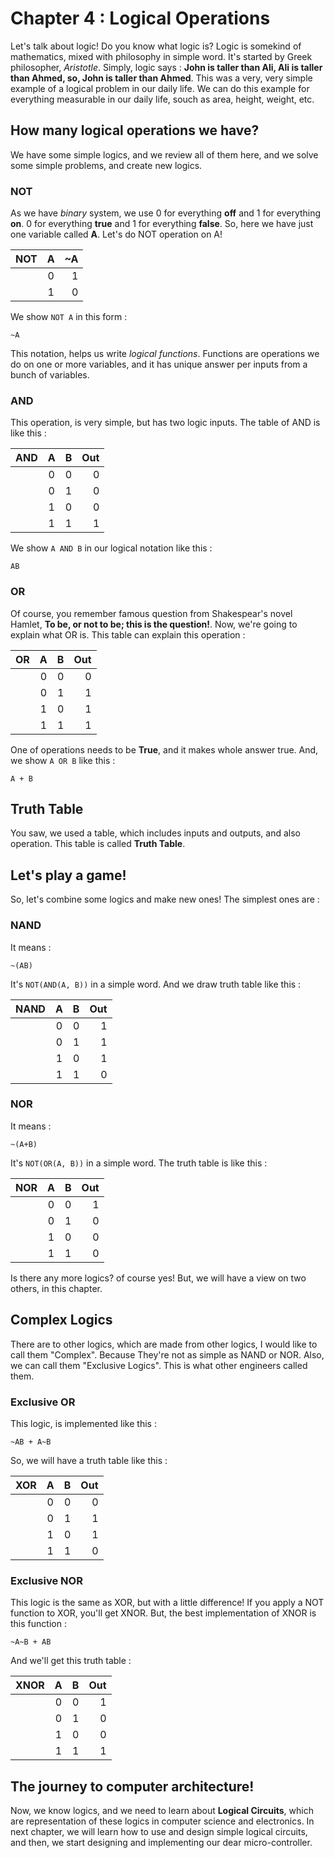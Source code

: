 # Chapter 4 : Logical Operations
Let's talk about logic! Do you know what logic is? Logic is somekind of mathematics, mixed with philosophy in simple word. It's started by Greek philosopher, *Aristotle*. Simply, logic says : **John is taller than Ali, Ali is taller than Ahmed, so, John is taller than Ahmed**. This was a very, very simple example of a logical problem in our daily life. We can do this example for everything measurable in our daily life, souch as area, height, weight, etc.

## How many logical operations we have?
We have some simple logics, and we review all of them here, and we solve some simple problems, and create new logics.
### NOT
As we have *binary* system, we use 0 for everything **off** and 1 for everything **on**. 0 for everything **true** and 1 for everything **false**. So, here we have just one variable called **A**. Let's do NOT operation on A!

|NOT| A   | ~A |
|---|:---:|---:|
|   | 0   | 1  |
|   | 1   | 0  |

We show `NOT A` in this form :

```
~A
```

This notation, helps us write *logical functions*. Functions are operations we do on one or more variables, and it has unique answer per inputs from a bunch of variables.
### AND
This operation, is very simple, but has two logic inputs. The table of AND is like this :

|AND| A   | B   | Out |
|---|:---:|:---:|----:|
|   |0    |0    |0    |
|   |0    |1    |0    |
|   |1    |0    |0    |
|   |1    |1    |1    |

We show `A AND B` in our logical notation like this :

```
AB
```

### OR
Of course, you remember famous question from Shakespear's novel Hamlet, **To be, or not to be; this is the question!**. Now, we're going to explain what OR is. This table can explain this operation :

|OR | A   | B   |Out |
|---|:---:|:---:|---:|
|   |0    |0    |0   |
|   |0    |1    |1   |
|   |1    |0    |1   |
|   |1    |1    |1   |

One of operations needs to be **True**, and it makes whole answer true.
And, we show `A OR B` like this :
```
A + B
```
## Truth Table
You saw, we used a table, which includes inputs and outputs, and also operation. This table is called **Truth Table**.

## Let's play a game!
So, let's combine some logics and make new ones! The simplest ones are :
### NAND
It means :
```
~(AB)
```
It's `NOT(AND(A, B))` in a simple word. And we draw truth table like this :

|NAND| A   | B   | Out |
|----|:---:|:---:|----:|
|    |  0  | 0   |  1  |
|    |  0  | 1   |  1  |
|    |  1  | 0   |  1  |
|    |  1  | 1   |  0  |

### NOR
It means :
```
~(A+B)
```
It's `NOT(OR(A, B))` in a simple word. The truth table is like this :

|NOR | A   | B   | Out|
|----|:---:|:---:|---:|
|    |  0  | 0   | 1  |
|    |  0  | 1   | 0  |
|    |  1  | 0   | 0  |
|    |  1  | 1   | 0  |

Is there any more logics? of course yes! But, we will have a view on two others, in this chapter. 

## Complex Logics 
There are to other logics, which are made from other logics, I would like to call them "Complex". Because They're not as simple as NAND or NOR. 
Also, we can call them "Exclusive Logics". This is what other engineers called them. 

### Exclusive OR
This logic, is implemented like this :
```
~AB + A~B
```
So, we will have a truth table like this :

|XOR | A   | B   |Out |
|----|:---:|:---:|---:|
|    | 0   | 0   | 0  |
|    | 0   | 1   | 1  |
|    | 1   | 0   | 1  |
|    | 1   | 1   | 0  |

### Exclusive NOR 

This logic is the same as XOR, but with a little difference! If you apply a NOT function to XOR, you'll get XNOR. But, the best implementation of XNOR is this function :

```
~A~B + AB
```

And we'll get this truth table :

|XNOR | A   |  B  | Out |
|---- |:---:|:---:|---: |
|     | 0   | 0   | 1   |
|     | 0   | 1   | 0   |
|     | 1   | 0   | 0   |
|     | 1   | 1   | 1   |

## The journey to computer architecture!
Now, we know logics, and we need to learn about **Logical Circuits**, which are representation of these logics in computer science and electronics. In next chapter, we will learn how to use and design simple logical circuits, and 
then, we start designing and implementing our dear micro-controller. 